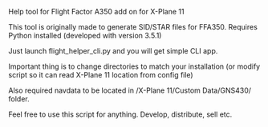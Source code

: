 Help tool for Flight Factor A350 add on for X-Plane 11

This tool is originally made to generate SID/STAR files for FFA350.
Requires Python installed (developed with version 3.5.1)

Just launch flight_helper_cli.py and you will get simple CLI app.

Important thing is to change directories to match your installation (or modify script so it can read X-Plane 11 location from config file)

Also required navdata to be located in /X-Plane 11/Custom Data/GNS430/ folder.

Feel free to use this script for anything. Develop, distribute, sell etc.